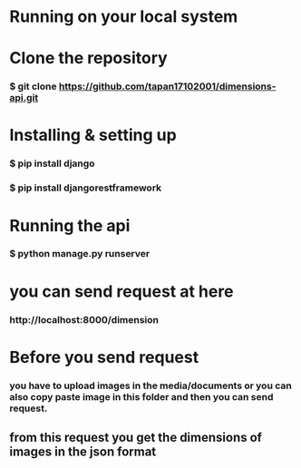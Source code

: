 # Running on your local system

# Clone the repository
### $ git clone https://github.com/tapan17102001/dimensions-api.git

# Installing & setting up
### $ pip install django

### $ pip install djangorestframework


# Running the api
### $ python manage.py runserver

# you can send request at here
### http://localhost:8000/dimension

# Before you send request 
### you have to upload images in the media/documents or you can also copy paste image in this folder and then you can send request.

## from this request you get the dimensions of images in the json format 
